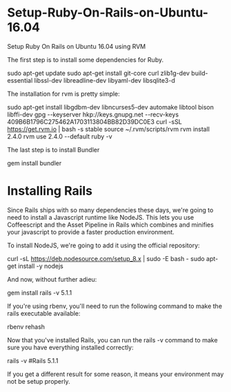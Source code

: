 # Setup-Ruby-On-Rails-on-Ubuntu-16.04
Setup Ruby On Rails on Ubuntu 16.04 using RVM


The first step is to install some dependencies for Ruby.

sudo apt-get update
sudo apt-get install git-core curl zlib1g-dev build-essential libssl-dev libreadline-dev libyaml-dev libsqlite3-d



The installation for rvm is pretty simple:

sudo apt-get install libgdbm-dev libncurses5-dev automake libtool bison libffi-dev
gpg --keyserver hkp://keys.gnupg.net --recv-keys 409B6B1796C275462A1703113804BB82D39DC0E3
curl -sSL https://get.rvm.io | bash -s stable
source ~/.rvm/scripts/rvm
rvm install 2.4.0
rvm use 2.4.0 --default
ruby -v

The last step is to install Bundler

gem install bundler

# Installing Rails

Since Rails ships with so many dependencies these days, we're going to need to install a Javascript runtime like NodeJS. This lets you use Coffeescript and the Asset Pipeline in Rails which combines and minifies your javascript to provide a faster production environment.

To install NodeJS, we're going to add it using the official repository:

curl -sL https://deb.nodesource.com/setup_8.x | sudo -E bash -
sudo apt-get install -y nodejs

And now, without further adieu:

gem install rails -v 5.1.1

If you're using rbenv, you'll need to run the following command to make the rails executable available:

rbenv rehash

Now that you've installed Rails, you can run the rails -v command to make sure you have everything installed correctly:

rails -v
#Rails 5.1.1

If you get a different result for some reason, it means your environment may not be setup properly.
